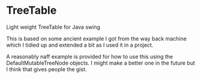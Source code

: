 # TreeTable
Light weight TreeTable for Java swing

This is based on some ancient example I got from the way back machine which I tidied up and extended a bit as I used it in a project.

A reasonably naff example is provided for how to use this using the DefaultMutableTreeNode objects. I might make a better one in the future but I think that gives people the gist.

